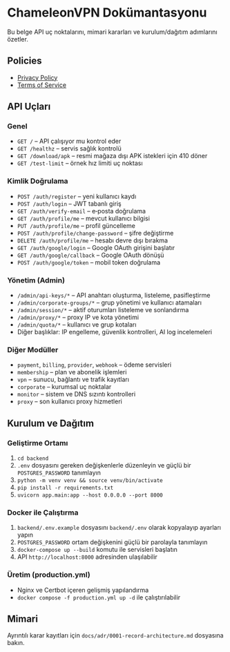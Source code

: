 # ChameleonVPN Dokümantasyonu

Bu belge API uç noktalarını, mimari kararları ve kurulum/dağıtım adımlarını özetler.
## Policies

- [Privacy Policy](privacy.md)
- [Terms of Service](terms.md)

## API Uçları

### Genel
- `GET /` – API çalışıyor mu kontrol eder
- `GET /healthz` – servis sağlık kontrolü
- `GET /download/apk` – resmi mağaza dışı APK istekleri için 410 döner
- `GET /test-limit` – örnek hız limiti uç noktası

### Kimlik Doğrulama
- `POST /auth/register` – yeni kullanıcı kaydı
- `POST /auth/login` – JWT tabanlı giriş
- `GET /auth/verify-email` – e‑posta doğrulama
- `GET /auth/profile/me` – mevcut kullanıcı bilgisi
- `PUT /auth/profile/me` – profil güncelleme
- `POST /auth/profile/change-password` – şifre değiştirme
- `DELETE /auth/profile/me` – hesabı devre dışı bırakma
- `GET /auth/google/login` – Google OAuth girişini başlatır
- `GET /auth/google/callback` – Google OAuth dönüşü
- `POST /auth/google/token` – mobil token doğrulama

### Yönetim (Admin)
- `/admin/api-keys/*` – API anahtarı oluşturma, listeleme, pasifleştirme
- `/admin/corporate-groups/*` – grup yönetimi ve kullanıcı atamaları
- `/admin/session/*` – aktif oturumları listeleme ve sonlandırma
- `/admin/proxy/*` – proxy IP ve kota yönetimi
- `/admin/quota/*` – kullanıcı ve grup kotaları
- Diğer başlıklar: IP engelleme, güvenlik kontrolleri, AI log incelemeleri

### Diğer Modüller
- `payment`, `billing`, `provider`, `webhook` – ödeme servisleri
- `membership` – plan ve abonelik işlemleri
- `vpn` – sunucu, bağlantı ve trafik kayıtları
- `corporate` – kurumsal uç noktalar
- `monitor` – sistem ve DNS sızıntı kontrolleri
- `proxy` – son kullanıcı proxy hizmetleri

## Kurulum ve Dağıtım

### Geliştirme Ortamı
1. `cd backend`
2. `.env` dosyasını gereken değişkenlerle düzenleyin ve güçlü bir `POSTGRES_PASSWORD` tanımlayın
3. `python -m venv venv && source venv/bin/activate`
4. `pip install -r requirements.txt`
5. `uvicorn app.main:app --host 0.0.0.0 --port 8000`

### Docker ile Çalıştırma
1. `backend/.env.example` dosyasını `backend/.env` olarak kopyalayıp ayarları
   yapın
2. `POSTGRES_PASSWORD` ortam değişkenini güçlü bir parolayla tanımlayın
3. `docker-compose up --build` komutu ile servisleri başlatın
4. API `http://localhost:8000` adresinden ulaşılabilir

### Üretim (production.yml)
- Nginx ve Certbot içeren gelişmiş yapılandırma
- `docker compose -f production.yml up -d` ile çalıştırılabilir

## Mimari
Ayrıntılı karar kayıtları için `docs/adr/0001-record-architecture.md` dosyasına bakın.
